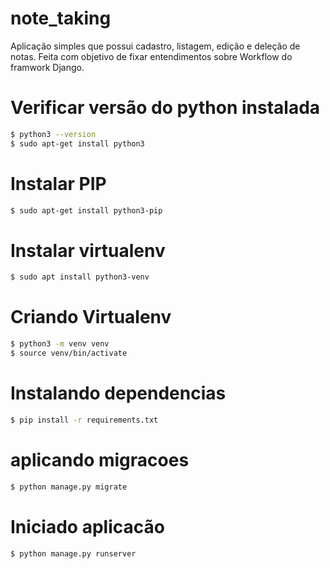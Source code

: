 # note_taking
Aplicação simples que possui cadastro, listagem, edição e deleção de notas. Feita com objetivo de fixar entendimentos sobre Workflow do framwork Django.

# Verificar versão do python instalada

```bash
$ python3 --version
$ sudo apt-get install python3
```

# Instalar PIP 

```bash
$ sudo apt-get install python3-pip
```

# Instalar virtualenv 

```bash
$ sudo apt install python3-venv
```

# Criando Virtualenv

```bash
$ python3 -m venv venv
$ source venv/bin/activate
```

# Instalando dependencias

```bash
$ pip install -r requirements.txt
```

# aplicando migracoes

```bash
$ python manage.py migrate
```

# Iniciado aplicacão

```bash
$ python manage.py runserver
```